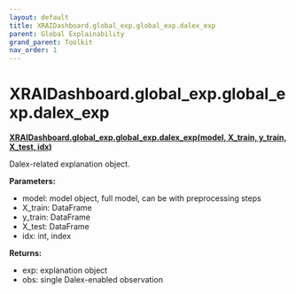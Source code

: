 ```yaml
---
layout: default
title: XRAIDashboard.global_exp.global_exp.dalex_exp
parent: Global Explainability
grand_parent: Toolkit
nav_order: 1
---
```


# XRAIDashboard.global_exp.global_exp.dalex_exp
**[XRAIDashboard.global_exp.global_exp.dalex_exp(model, X_train, y_train, X_test, idx)](https://github.com/gaberamolete/XRAIDashboard/blob/main/global_exp/global_exp.py)**


Dalex-related explanation object.


**Parameters:**
- model: model object, full model, can be with preprocessing steps
- X_train: DataFrame
- y_train: DataFrame
- X_test: DataFrame
- idx: int, index

**Returns:**
- exp: explanation object
- obs: single Dalex-enabled observation